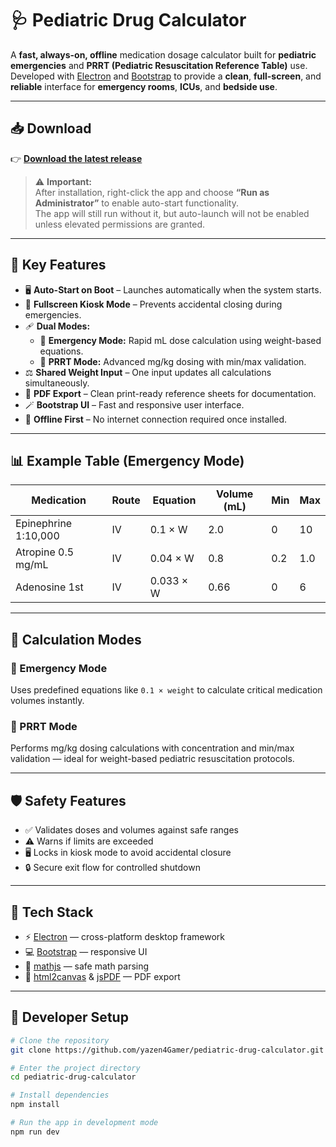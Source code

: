 # 🩺 Pediatric Drug Calculator

A **fast, always-on, offline** medication dosage calculator built for **pediatric emergencies** and **PRRT (Pediatric Resuscitation Reference Table)** use.  
Developed with [Electron](https://www.electronjs.org/) and [Bootstrap](https://getbootstrap.com/) to provide a **clean**, **full-screen**, and **reliable** interface for **emergency rooms**, **ICUs**, and **bedside use**.

---

## 📥 Download

👉 [**Download the latest release**](https://github.com/yazen4Gamer/pediatric-drug-calculator/releases)

> ⚠️ **Important:**  
> After installation, right-click the app and choose **“Run as Administrator”** to enable auto-start functionality.  
> The app will still run without it, but auto-launch will not be enabled unless elevated permissions are granted.

---

## 🚀 Key Features

- 🖥️ **Auto-Start on Boot** – Launches automatically when the system starts.  
- 🧭 **Fullscreen Kiosk Mode** – Prevents accidental closing during emergencies.  
- 🩹 **Dual Modes:**  
  - 🚨 **Emergency Mode:** Rapid mL dose calculation using weight-based equations.  
  - 💉 **PRRT Mode:** Advanced mg/kg dosing with min/max validation.  
- ⚖️ **Shared Weight Input** – One input updates all calculations simultaneously.  
- 🧾 **PDF Export** – Clean print-ready reference sheets for documentation.  
- 🪄 **Bootstrap UI** – Fast and responsive user interface.  
- 📴 **Offline First** – No internet connection required once installed.

---

## 📊 Example Table (Emergency Mode)

| Medication               | Route | Equation     | Volume (mL) | Min | Max |
|---------------------------|-------|--------------|------------|-----|-----|
| Epinephrine 1:10,000      | IV    | 0.1 × W      | 2.0        | 0   | 10  |
| Atropine 0.5 mg/mL        | IV    | 0.04 × W     | 0.8        | 0.2 | 1.0 |
| Adenosine 1st             | IV    | 0.033 × W    | 0.66       | 0   | 6   |

---

## 🧮 Calculation Modes

### 🚨 Emergency Mode
Uses predefined equations like `0.1 × weight` to calculate critical medication volumes instantly.

### 💉 PRRT Mode
Performs mg/kg dosing calculations with concentration and min/max validation — ideal for weight-based pediatric resuscitation protocols.

---

## 🛡️ Safety Features

- ✅ Validates doses and volumes against safe ranges  
- ⚠️ Warns if limits are exceeded  
- 🖥️ Locks in kiosk mode to avoid accidental closure  
- 🔒 Secure exit flow for controlled shutdown

---

## 🧰 Tech Stack

- ⚡ [Electron](https://www.electronjs.org/) — cross-platform desktop framework  
- 💻 [Bootstrap](https://getbootstrap.com/) — responsive UI  
- 🧮 [mathjs](https://mathjs.org/) — safe math parsing  
- 📝 [html2canvas](https://html2canvas.hertzen.com/) & [jsPDF](https://github.com/parallax/jsPDF) — PDF export

---

## 🧪 Developer Setup

```bash
# Clone the repository
git clone https://github.com/yazen4Gamer/pediatric-drug-calculator.git

# Enter the project directory
cd pediatric-drug-calculator

# Install dependencies
npm install

# Run the app in development mode
npm run dev
